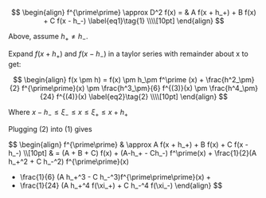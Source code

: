 $$
\begin{align}
f^{\prime\prime} \approx D^2 f(x) = & A f(x + h_+) + B f(x) + C f(x - h_-) \label{eq1}\tag{1} \\\\[10pt]  
\end{align} 
$$

Above, assume $h_+ \neq h_-$.  

Expand $f(x + h_+)$ and $f(x - h_-)$ in a taylor series with remainder about x to get:  

$$
\begin{align}
f(x \pm h) = f(x) \pm h_\pm f^\prime (x) + \frac{h^2_\pm}{2} f^{\prime\prime}(x) \pm \frac{h^3_\pm}{6} f^{(3)}(x) \pm \frac{h^4_\pm}{24} f^{(4)}(x)  \label{eq2}\tag{2} \\\\[10pt]  
\end{align} 
$$
  
Where $x-h_- \leq \xi_- \leq x \leq \xi_+ \leq x + h_+$
  
Plugging (2) into (1) gives

$$
\begin{align}
f^{\prime\prime} & \approx A f(x + h_+) + B f(x) + C f(x - h_-) \\\\[10pt]
& = (A + B + C) f(x) + (A-h_+ - Ch_-) f^\prime(x) + \frac{1}{2}(A h_+^2 + C h_-^2) f^{\prime\prime}(x)
+ \frac{1}{6} (A h_+^3 - C h_-^3)f^{\prime\prime\prime}(x) + 
+ \frac{1}{24} (A h_+^4 f(\xi_+) + C h_-^4 f(\xi_-)
\end{align} 
$$
